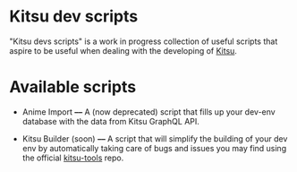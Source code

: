 # Kitsu dev scripts

"Kitsu devs scripts" is a work in progress collection of useful scripts that aspire to be useful when dealing with the developing of [Kitsu](https://github.com/hummingbird-me).

# Available scripts

* Anime Import **––** A (now deprecated) script that fills up your dev-env database with the data from Kitsu GraphQL API.

* Kitsu Builder (soon) **––** A script that will simplify the building of your dev env by automatically taking care of bugs and issues you may find using the official [kitsu-tools](https://github.com/hummingbird-me/kitsu-tools) repo.